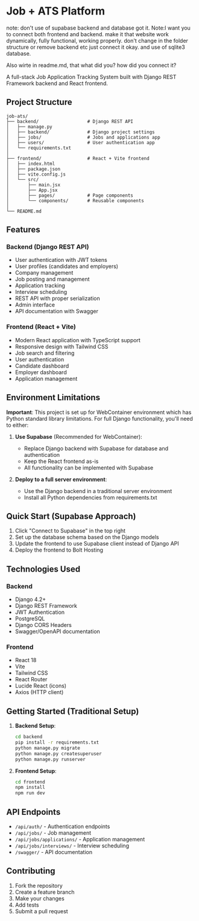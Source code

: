 # Job + ATS Platform

note: don't use of supabase backend and database got it.
Note:I want you to connect both frontend and backend. make it that website work dynamically, fully functional, working properly. don't change in the folder structure or remove backend etc just connect it okay. and use of sqlite3 database.

Also wirte in readme.md, that what did you?
how did you connect it?


A full-stack Job Application Tracking System built with Django REST Framework backend and React frontend.

## Project Structure

```
job-ats/
├── backend/                  # Django REST API
│   ├── manage.py
│   ├── backend/              # Django project settings
│   ├── jobs/                 # Jobs and applications app
│   ├── users/                # User authentication app
│   └── requirements.txt
│
├── frontend/                 # React + Vite frontend
│   ├── index.html
│   ├── package.json
│   ├── vite.config.js
│   └── src/
│       ├── main.jsx
│       ├── App.jsx
│       ├── pages/            # Page components
│       └── components/       # Reusable components
│
└── README.md
```

## Features

### Backend (Django REST API)
- User authentication with JWT tokens
- User profiles (candidates and employers)
- Company management
- Job posting and management
- Application tracking
- Interview scheduling
- REST API with proper serialization
- Admin interface
- API documentation with Swagger

### Frontend (React + Vite)
- Modern React application with TypeScript support
- Responsive design with Tailwind CSS
- Job search and filtering
- User authentication
- Candidate dashboard
- Employer dashboard
- Application management

## Environment Limitations

**Important**: This project is set up for WebContainer environment which has Python standard library limitations. For full Django functionality, you'll need to either:

1. **Use Supabase** (Recommended for WebContainer):
   - Replace Django backend with Supabase for database and authentication
   - Keep the React frontend as-is
   - All functionality can be implemented with Supabase

2. **Deploy to a full server environment**:
   - Use the Django backend in a traditional server environment
   - Install all Python dependencies from requirements.txt

## Quick Start (Supabase Approach)

1. Click "Connect to Supabase" in the top right
2. Set up the database schema based on the Django models
3. Update the frontend to use Supabase client instead of Django API
4. Deploy the frontend to Bolt Hosting

## Technologies Used

### Backend
- Django 4.2+
- Django REST Framework
- JWT Authentication
- PostgreSQL
- Django CORS Headers
- Swagger/OpenAPI documentation

### Frontend
- React 18
- Vite
- Tailwind CSS
- React Router
- Lucide React (icons)
- Axios (HTTP client)

## Getting Started (Traditional Setup)

1. **Backend Setup**:
   ```bash
   cd backend
   pip install -r requirements.txt
   python manage.py migrate
   python manage.py createsuperuser
   python manage.py runserver
   ```

2. **Frontend Setup**:
   ```bash
   cd frontend
   npm install
   npm run dev
   ```

## API Endpoints

- `/api/auth/` - Authentication endpoints
- `/api/jobs/` - Job management
- `/api/jobs/applications/` - Application management
- `/api/jobs/interviews/` - Interview scheduling
- `/swagger/` - API documentation

## Contributing

1. Fork the repository
2. Create a feature branch
3. Make your changes
4. Add tests
5. Submit a pull request